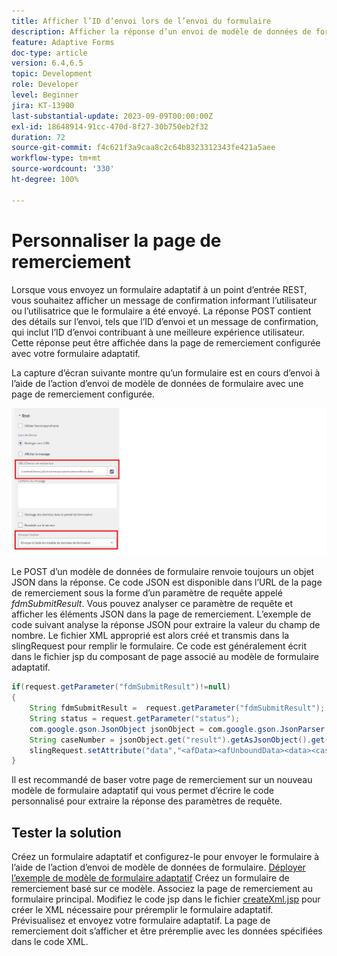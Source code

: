 ```yaml
---
title: Afficher l’ID d’envoi lors de l’envoi du formulaire
description: Afficher la réponse d’un envoi de modèle de données de formulaire dans la page de remerciement
feature: Adaptive Forms
doc-type: article
version: 6.4,6.5
topic: Development
role: Developer
level: Beginner
jira: KT-13900
last-substantial-update: 2023-09-09T00:00:00Z
exl-id: 18648914-91cc-470d-8f27-30b750eb2f32
duration: 72
source-git-commit: f4c621f3a9caa8c2c64b8323312343fe421a5aee
workflow-type: tm+mt
source-wordcount: '330'
ht-degree: 100%

---
```


# Personnaliser la page de remerciement

Lorsque vous envoyez un formulaire adaptatif à un point d’entrée REST, vous souhaitez afficher un message de confirmation informant l’utilisateur ou l’utilisatrice que le formulaire a été envoyé. La réponse POST contient des détails sur l’envoi, tels que l’ID d’envoi et un message de confirmation, qui inclut l’ID d’envoi contribuant à une meilleure expérience utilisateur. Cette réponse peut être affichée dans la page de remerciement configurée avec votre formulaire adaptatif.

La capture d’écran suivante montre qu’un formulaire est en cours d’envoi à l’aide de l’action d’envoi de modèle de données de formulaire avec une page de remerciement configurée.

![thank-you-page](./assets/thank-you-page-fdm-submit.png)

Le POST d’un modèle de données de formulaire renvoie toujours un objet JSON dans la réponse. Ce code JSON est disponible dans l’URL de la page de remerciement sous la forme d’un paramètre de requête appelé _fdmSubmitResult_. Vous pouvez analyser ce paramètre de requête et afficher les éléments JSON dans la page de remerciement.
L’exemple de code suivant analyse la réponse JSON pour extraire la valeur du champ de nombre. Le fichier XML approprié est alors créé et transmis dans la slingRequest pour remplir le formulaire. Ce code est généralement écrit dans le fichier jsp du composant de page associé au modèle de formulaire adaptatif.

```java
if(request.getParameter("fdmSubmitResult")!=null)
{
    String fdmSubmitResult =  request.getParameter("fdmSubmitResult");
    String status = request.getParameter("status");
    com.google.gson.JsonObject jsonObject = com.google.gson.JsonParser.parseString(fdmSubmitResult).getAsJsonObject();
    String caseNumber = jsonObject.get("result").getAsJsonObject().get("number").getAsString();
    slingRequest.setAttribute("data","<afData><afUnboundData><data><caseNumber>"+caseNumber+"</caseNumber><status>"+status+"</status></data></afUnboundData></afData>");
}
```

Il est recommandé de baser votre page de remerciement sur un nouveau modèle de formulaire adaptatif qui vous permet d’écrire le code personnalisé pour extraire la réponse des paramètres de requête.

## Tester la solution

Créez un formulaire adaptatif et configurez-le pour envoyer le formulaire à l’aide de l’action d’envoi de modèle de données de formulaire.
[Déployer l’exemple de modèle de formulaire adaptatif](assets/thank-you-page-template.zip)
Créez un formulaire de remerciement basé sur ce modèle.
Associez la page de remerciement au formulaire principal.
Modifiez le code jsp dans le fichier [createXml.jsp](http://localhost:4502/apps/thank-you-page-template/component/page/thankyoupage/createxml.jsp) pour créer le XML nécessaire pour préremplir le formulaire adaptatif.
Prévisualisez et envoyez votre formulaire adaptatif.
La page de remerciement doit s’afficher et être préremplie avec les données spécifiées dans le code XML.

